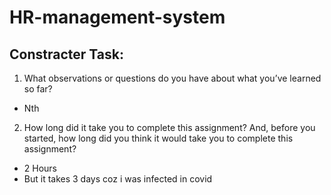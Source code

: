 # HR-management-system
## Constracter Task:
1. What observations or questions do you have about what you’ve learned so far?
* Nth

2. How long did it take you to complete this assignment? And, before you started, how long did you think it would take you to complete this assignment?
* 2 Hours
* But it takes 3 days coz i was infected in covid